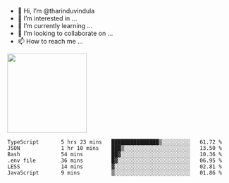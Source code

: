 - 👋 Hi, I’m @tharinduvindula
- 👀 I’m interested in ...
- 🌱 I’m currently learning ...
- 💞️ I’m looking to collaborate on ...
- 📫 How to reach me ...

<!---
tharinduvindula/tharinduvindula is a ✨ special ✨ repository because its `README.md` (this file) appears on your GitHub profile.
You can click the Preview link to take a look at your changes.
--->

<img height="180em" src="https://github-readme-stats.vercel.app/api?username=tharinduvindula&show_icons=true&hide_border=false&&count_private=true&include_all_commits=true" />


<!--START_SECTION:waka-->

```text
TypeScript       5 hrs 23 mins   ███████████████▒░░░░░░░░░   61.72 %
JSON             1 hr 10 mins    ███▒░░░░░░░░░░░░░░░░░░░░░   13.50 %
Bash             54 mins         ██▓░░░░░░░░░░░░░░░░░░░░░░   10.36 %
.env file        36 mins         █▓░░░░░░░░░░░░░░░░░░░░░░░   06.95 %
LESS             14 mins         ▓░░░░░░░░░░░░░░░░░░░░░░░░   02.81 %
JavaScript       9 mins          ▒░░░░░░░░░░░░░░░░░░░░░░░░   01.86 %
```

<!--END_SECTION:waka-->
